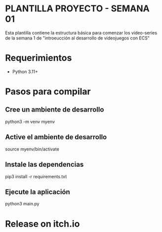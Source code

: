 # PLANTILLA PROYECTO - SEMANA 01
Esta plantilla contiene la estructura básica para comenzar los video-series de la semana 1 de "introeucción al desarrollo de videojuegos con ECS"

# Requerimientos
* Python 3.11+

# Pasos para compilar

## Cree un ambiente de desarrollo
python3 -m venv myenv

## Active el ambiente de desarrollo
source myenv/bin/activate

## Instale las dependencias
pip3 install -r requirements.txt

## Ejecute la aplicación
python3 main.py

# Release on itch.io
